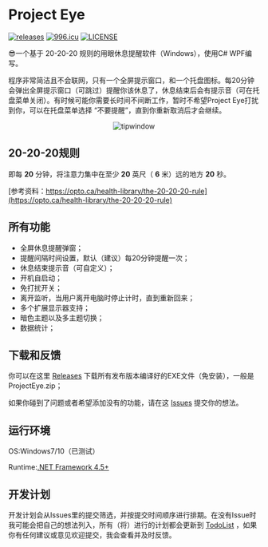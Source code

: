 # Project Eye

[![releases](https://img.shields.io/badge/releases-1.0.7-00D4A0.svg)](https://github.com/Planshit/ProjectEye/releases)
[![996.icu](https://img.shields.io/badge/link-996.icu-red.svg)](https://996.icu)
[![LICENSE](https://img.shields.io/badge/license-Anti%20996-blue.svg)](https://github.com/996icu/996.ICU/blob/master/LICENSE)

😎一个基于 20-20-20 规则的用眼休息提醒软件（Windows），使用C# WPF编写。

程序非常简洁且不会联网，只有一个全屏提示窗口，和一个托盘图标。每20分钟会弹出全屏提示窗口（可跳过）提醒你该休息了，休息结束后会有提示音（可在托盘菜单关闭）。有时候可能你需要长时间不间断工作，暂时不希望Project Eye打扰到你，可以在托盘菜单选择 “不要提醒”，直到你重新取消后才会继续。

<p align="center">
  <img alt="tipwindow" src="https://raw.githubusercontent.com/Planshit/ProjectEye/master/screenshot/tipwindow.jpg">
</p>

## 20-20-20规则

即每 **20** 分钟，将注意力集中在至少 **20** 英尺（ **6** 米）远的地方 **20** 秒。

[参考资料：https://opto.ca/health-library/the-20-20-20-rule](https://opto.ca/health-library/the-20-20-20-rule)

## 所有功能

- 全屏休息提醒弹窗；
- 提醒间隔时间设置，默认（建议）每20分钟提醒一次；
- 休息结束提示音（可自定义）；
- 开机自启动；
- 免打扰开关；
- 离开监听，当用户离开电脑时停止计时，直到重新回来；
- 多个扩展显示器支持；
- 暗色主题以及多主题切换；
- 数据统计；

## 下载和反馈

你可以在这里 [Releases](https://github.com/Planshit/ProjectEye/releases) 下载所有发布版本编译好的EXE文件（免安装），一般是ProjectEye.zip；

如果你碰到了问题或者希望添加没有的功能，请在这 [Issues](https://github.com/Planshit/ProjectEye/issues) 提交你的想法。

## 运行环境

OS:Windows7/10（已测试）

Runtime:[.NET Framework 4.5+](https://dotnet.microsoft.com/download/dotnet-framework)

## 开发计划

开发计划会从Issues里的提交筛选，并按提交时间顺序进行排期。在没有Issue时我可能会把自己的想法列入，所有（将）进行的计划都会更新到 [TodoList](https://github.com/Planshit/ProjectEye/blob/master/todo.md) ，如果你有任何建议或意见欢迎提交，我会查看并及时反馈。
